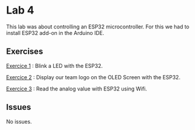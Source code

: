 
# Lab 4 

This lab was about controlling an ESP32 microcontroller. For this we had to install ESP32 add-on in the Arduino IDE. 

## Exercises

 [Exercice 1](ex1) : Blink a LED with the ESP32.

 [Exercice 2](ex2) : Display our team logo on the OLED Screen with the ESP32.

 [Exercice 3](ex3) : Read the analog value with ESP32 using Wifi.


## Issues

No issues.
